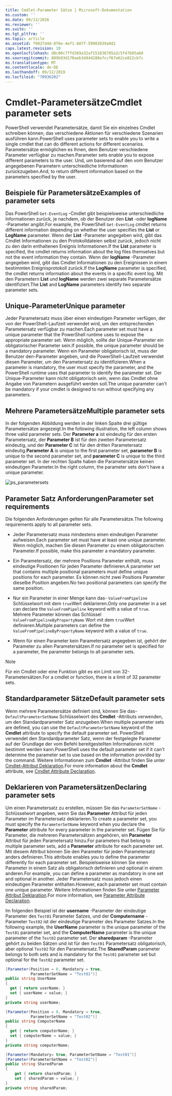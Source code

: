 ```yaml
---
title: Cmdlet-Parameter Sätze | Microsoft-Dokumentation
ms.custom: ''
ms.date: 09/13/2016
ms.reviewer: ''
ms.suite: ''
ms.tgt_pltfrm: ''
ms.topic: article
ms.assetid: f902fd4d-8f6e-4ef1-b07f-59983039a0d1
caps.latest.revision: 10
ms.openlocfilehash: d8c00c7ffd369a32af151836785a2c5f47b05a68
ms.sourcegitcommit: 889b93d170aeb3d444288e7ccf67e62ce822cb7c
ms.translationtype: MT
ms.contentlocale: de-DE
ms.lasthandoff: 09/12/2019
ms.locfileid: "70936202"
---
```

# <a name="cmdlet-parameter-sets"></a><span data-ttu-id="18555-102">Cmdlet-Parametersätze</span><span class="sxs-lookup"><span data-stu-id="18555-102">Cmdlet parameter sets</span></span>

<span data-ttu-id="18555-103">PowerShell verwendet Parametersätze, damit Sie ein einzelnes Cmdlet schreiben können, das verschiedene Aktionen für verschiedene Szenarien ausführen kann.</span><span class="sxs-lookup"><span data-stu-id="18555-103">PowerShell uses parameter sets to enable you to write a single cmdlet that can do different actions for different scenarios.</span></span> <span data-ttu-id="18555-104">Parametersätze ermöglichen es Ihnen, dem Benutzer verschiedene Parameter verfügbar zu machen.</span><span class="sxs-lookup"><span data-stu-id="18555-104">Parameter sets enable you to expose different parameters to the user.</span></span> <span data-ttu-id="18555-105">Und, um basierend auf den vom Benutzer angegebenen Parametern unterschiedliche Informationen zurückzugeben.</span><span class="sxs-lookup"><span data-stu-id="18555-105">And, to return different information based on the parameters specified by the user.</span></span>

## <a name="examples-of-parameter-sets"></a><span data-ttu-id="18555-106">Beispiele für Parametersätze</span><span class="sxs-lookup"><span data-stu-id="18555-106">Examples of parameter sets</span></span>

<span data-ttu-id="18555-107">Das PowerShell `Get-EventLog` -Cmdlet gibt beispielsweise unterschiedliche Informationen zurück, je nachdem, ob der Benutzer den **List** -oder **logName** -Parameter angibt.</span><span class="sxs-lookup"><span data-stu-id="18555-107">For example, the PowerShell `Get-EventLog` cmdlet returns different information depending on whether the user specifies the **List** or **LogName** parameter.</span></span> <span data-ttu-id="18555-108">Wenn der **List** -Parameter angegeben wird, gibt das Cmdlet Informationen zu den Protokolldateien selbst zurück, jedoch nicht zu den darin enthaltenen Ereignis Informationen.</span><span class="sxs-lookup"><span data-stu-id="18555-108">If the **List** parameter is specified, the cmdlet returns information about the log files themselves but not the event information they contain.</span></span> <span data-ttu-id="18555-109">Wenn der **logName** -Parameter angegeben wird, gibt das Cmdlet Informationen zu den Ereignissen in einem bestimmten Ereignisprotokoll zurück.</span><span class="sxs-lookup"><span data-stu-id="18555-109">If the **LogName** parameter is specified, the cmdlet returns information about the events in a specific event log.</span></span> <span data-ttu-id="18555-110">Mit den Parametern **List** und **logName** werden zwei separate Parametersätze identifiziert.</span><span class="sxs-lookup"><span data-stu-id="18555-110">The **List** and **LogName** parameters identify two separate parameter sets.</span></span>

## <a name="unique-parameter"></a><span data-ttu-id="18555-111">Unique-Parameter</span><span class="sxs-lookup"><span data-stu-id="18555-111">Unique parameter</span></span>

<span data-ttu-id="18555-112">Jeder Parametersatz muss über einen eindeutigen Parameter verfügen, der von der PowerShell-Laufzeit verwendet wird, um den entsprechenden Parametersatz verfügbar zu machen.</span><span class="sxs-lookup"><span data-stu-id="18555-112">Each parameter set must have a unique parameter that the PowerShell runtime uses to expose the appropriate parameter set.</span></span> <span data-ttu-id="18555-113">Wenn möglich, sollte der Unique-Parameter ein obligatorischer Parameter sein.</span><span class="sxs-lookup"><span data-stu-id="18555-113">If possible, the unique parameter should be a mandatory parameter.</span></span> <span data-ttu-id="18555-114">Wenn ein Parameter obligatorisch ist, muss der Benutzer den-Parameter angeben, und die PowerShell-Laufzeit verwendet diesen Parameter, um den Parametersatz zu identifizieren.</span><span class="sxs-lookup"><span data-stu-id="18555-114">When a parameter is mandatory, the user must specify the parameter, and the PowerShell runtime uses that parameter to identify the parameter set.</span></span> <span data-ttu-id="18555-115">Der Unique-Parameter kann nicht obligatorisch sein, wenn das Cmdlet ohne Angabe von Parametern ausgeführt werden soll.</span><span class="sxs-lookup"><span data-stu-id="18555-115">The unique parameter can't be mandatory if your cmdlet is designed to run without specifying any parameters.</span></span>

## <a name="multiple-parameter-sets"></a><span data-ttu-id="18555-116">Mehrere Parametersätze</span><span class="sxs-lookup"><span data-stu-id="18555-116">Multiple parameter sets</span></span>

<span data-ttu-id="18555-117">In der folgenden Abbildung werden in der linken Spalte drei gültige Parametersätze angezeigt.</span><span class="sxs-lookup"><span data-stu-id="18555-117">In the following illustration, the left column shows three valid parameter sets.</span></span> <span data-ttu-id="18555-118">Der **Parameter a** ist eindeutig für den ersten Parametersatz, der **Parameter B** ist für den zweiten Parametersatz eindeutig, und der **Parameter C** ist für den dritten Parametersatz eindeutig.</span><span class="sxs-lookup"><span data-stu-id="18555-118">**Parameter A** is unique to the first parameter set, **parameter B** is unique to the second parameter set, and **parameter C** is unique to the third parameter set.</span></span> <span data-ttu-id="18555-119">In der rechten Spalte haben die Parametersätze keinen eindeutigen Parameter.</span><span class="sxs-lookup"><span data-stu-id="18555-119">In the right column, the parameter sets don't have a unique parameter.</span></span>

![ps_parametersets](../media/ps-parametersets.gif)

## <a name="parameter-set-requirements"></a><span data-ttu-id="18555-121">Parameter Satz Anforderungen</span><span class="sxs-lookup"><span data-stu-id="18555-121">Parameter set requirements</span></span>

<span data-ttu-id="18555-122">Die folgenden Anforderungen gelten für alle Parametersätze.</span><span class="sxs-lookup"><span data-stu-id="18555-122">The following requirements apply to all parameter sets.</span></span>

- <span data-ttu-id="18555-123">Jeder Parametersatz muss mindestens einen eindeutigen Parameter aufweisen.</span><span class="sxs-lookup"><span data-stu-id="18555-123">Each parameter set must have at least one unique parameter.</span></span> <span data-ttu-id="18555-124">Wenn möglich, machen Sie diesen Parameter zu einem obligatorischen Parameter.</span><span class="sxs-lookup"><span data-stu-id="18555-124">If possible, make this parameter a mandatory parameter.</span></span>

- <span data-ttu-id="18555-125">Ein Parametersatz, der mehrere Positions Parameter enthält, muss eindeutige Positionen für jeden Parameter definieren.</span><span class="sxs-lookup"><span data-stu-id="18555-125">A parameter set that contains multiple positional parameters must define unique positions for each parameter.</span></span> <span data-ttu-id="18555-126">Es können nicht zwei Positions Parameter dieselbe Position angeben.</span><span class="sxs-lookup"><span data-stu-id="18555-126">No two positional parameters can specify the same position.</span></span>

- <span data-ttu-id="18555-127">Nur ein Parameter in einer Menge kann das- `ValueFromPipeline` Schlüsselwort mit dem `true`Wert deklarieren.</span><span class="sxs-lookup"><span data-stu-id="18555-127">Only one parameter in a set can declare the `ValueFromPipeline` keyword with a value of `true`.</span></span>
  <span data-ttu-id="18555-128">Mehrere Parameter können das Schlüssel `ValueFromPipelineByPropertyName` Wort mit dem `true`Wert definieren.</span><span class="sxs-lookup"><span data-stu-id="18555-128">Multiple parameters can define the `ValueFromPipelineByPropertyName` keyword with a value of `true`.</span></span>

- <span data-ttu-id="18555-129">Wenn für einen Parameter kein Parametersatz angegeben ist, gehört der Parameter zu allen Parametersätzen.</span><span class="sxs-lookup"><span data-stu-id="18555-129">If no parameter set is specified for a parameter, the parameter belongs to all parameter sets.</span></span>

> [!NOTE]
> <span data-ttu-id="18555-130">Für ein Cmdlet oder eine Funktion gibt es ein Limit von 32-Parametersätzen.</span><span class="sxs-lookup"><span data-stu-id="18555-130">For a cmdlet or function, there is a limit of 32 parameter sets.</span></span>

## <a name="default-parameter-sets"></a><span data-ttu-id="18555-131">Standardparameter Sätze</span><span class="sxs-lookup"><span data-stu-id="18555-131">Default parameter sets</span></span>

<span data-ttu-id="18555-132">Wenn mehrere Parametersätze definiert sind, können Sie das- `DefaultParameterSetName` Schlüsselwort des **Cmdlet** -Attributs verwenden, um den Standardparameter Satz anzugeben.</span><span class="sxs-lookup"><span data-stu-id="18555-132">When multiple parameter sets are defined, you can use the `DefaultParameterSetName` keyword of the **Cmdlet** attribute to specify the default parameter set.</span></span> <span data-ttu-id="18555-133">PowerShell verwendet den Standardparameter Satz, wenn der festgelegte Parameter auf der Grundlage der vom Befehl bereitgestellten Informationen nicht bestimmt werden kann.</span><span class="sxs-lookup"><span data-stu-id="18555-133">PowerShell uses the default parameter set if it can't determine the parameter set to use based on the information provided by the command.</span></span> <span data-ttu-id="18555-134">Weitere Informationen zum **Cmdlet** -Attribut finden Sie unter [Cmdlet-Attribut Deklaration](./cmdlet-attribute-declaration.md).</span><span class="sxs-lookup"><span data-stu-id="18555-134">For more information about the **Cmdlet** attribute, see [Cmdlet Attribute Declaration](./cmdlet-attribute-declaration.md).</span></span>

## <a name="declaring-parameter-sets"></a><span data-ttu-id="18555-135">Deklarieren von Parametersätzen</span><span class="sxs-lookup"><span data-stu-id="18555-135">Declaring parameter sets</span></span>

<span data-ttu-id="18555-136">Um einen Parametersatz zu erstellen, müssen Sie das `ParameterSetName` -Schlüsselwort angeben, wenn Sie das **Parameter** Attribut für jeden Parameter im Parametersatz deklarieren.</span><span class="sxs-lookup"><span data-stu-id="18555-136">To create a parameter set, you must specify the `ParameterSetName` keyword when you declare the **Parameter** attribute for every parameter in the parameter set.</span></span> <span data-ttu-id="18555-137">Fügen Sie für Parameter, die mehreren Parametersätzen angehören, ein **Parameter** Attribut für jeden Parametersatz hinzu.</span><span class="sxs-lookup"><span data-stu-id="18555-137">For parameters that belong to multiple parameter sets, add a **Parameter** attribute for each parameter set.</span></span> <span data-ttu-id="18555-138">Mit diesem Attribut können Sie den Parameter für jeden Parametersatz anders definieren.</span><span class="sxs-lookup"><span data-stu-id="18555-138">This attribute enables you to define the parameter differently for each parameter set.</span></span> <span data-ttu-id="18555-139">Beispielsweise können Sie einen Parameter in einem Satz als obligatorisch definieren und optional in einem anderen.</span><span class="sxs-lookup"><span data-stu-id="18555-139">For example, you can define a parameter as mandatory in one set and optional in another.</span></span> <span data-ttu-id="18555-140">Jeder Parametersatz muss jedoch einen eindeutigen Parameter enthalten.</span><span class="sxs-lookup"><span data-stu-id="18555-140">However, each parameter set must contain one unique parameter.</span></span> <span data-ttu-id="18555-141">Weitere Informationen finden Sie unter [Parameter Attribut Deklaration](parameter-attribute-declaration.md).</span><span class="sxs-lookup"><span data-stu-id="18555-141">For more information, see [Parameter Attribute Declaration](parameter-attribute-declaration.md).</span></span>

<span data-ttu-id="18555-142">Im folgenden Beispiel ist der **username** -Parameter der eindeutige Parameter des `Test01` Parameter Satzes, und der **Computername** -Parameter `Test02` ist der eindeutige Parameter des Parameter Satzes.</span><span class="sxs-lookup"><span data-stu-id="18555-142">In the following example, the **UserName** parameter is the unique parameter of the `Test01` parameter set, and the **ComputerName** parameter is the unique parameter of the `Test02` parameter set.</span></span> <span data-ttu-id="18555-143">Der **sharedparam** -Parameter gehört zu beiden Sätzen und ist für den `Test01` Parametersatz obligatorisch, aber optional `Test02` für den Parametersatz.</span><span class="sxs-lookup"><span data-stu-id="18555-143">The **SharedParam** parameter belongs to both sets and is mandatory for the `Test01` parameter set but optional for the `Test02` parameter set.</span></span>

```csharp
[Parameter(Position = 0, Mandatory = true,
           ParameterSetName = "Test01")]
public string UserName
{
  get { return userName; }
  set { userName = value; }
}
private string userName;

[Parameter(Position = 0, Mandatory = true,
           ParameterSetName = "Test02")]
public string ComputerName
{
  get { return computerName; }
  set { computerName = value; }
}
private string computerName;

[Parameter(Mandatory= true, ParameterSetName = "Test01")]
[Parameter(ParameterSetName = "Test02")]
public string SharedParam
{
    get { return sharedParam; }
    set { sharedParam = value; }
}
private string sharedParam;
```
